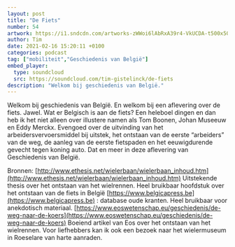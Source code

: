 ```yaml
---
layout: post
title: "De Fiets"
number: 54
artwork: https://i1.sndcdn.com/artworks-zWWoi6lAbRxA39r4-VkUCDA-t500x500.jpg
author: Tim
date: 2021-02-16 15:20:11 +0100
categories: podcast
tag: ["mobiliteit","Geschiedenis van België"]
embed_player:
  type: soundcloud
  src: https://soundcloud.com/tim-gistelinck/de-fiets
description: "Welkom bij geschiedenis van België."
---
```

Welkom bij geschiedenis van België. En welkom bij een aflevering over de fiets. Jawel. Wat er Belgisch is aan de fiets? Een heleboel dingen en dan heb ik het niet alleen over illustere namen als Tom Boonen, Johan Museeuw en Eddy Merckx. Evengoed over de uitvinding van het arbeidersvervoersmiddel bij uitstek, het ontstaan van de eerste “arbeiders” van de weg, de aanleg van de eerste fietspaden en het eeuwigdurende gevecht tegen koning auto. Dat en meer in deze aflevering van Geschiedenis van België.

Bronnen:
[http://www.ethesis.net/wielerbaan/wielerbaan_inhoud.htm](http://www.ethesis.net/wielerbaan/wielerbaan_inhoud.htm) Uitstekende thesis over het ontstaan van het wielrennen. Heel bruikbaar hoofdstuk over het ontstaan van de fiets in België
[https://www.belgicapress.be](https://www.belgicapress.be) : database oude kranten. Heel bruikbaar voor anekdotisch materiaal.
[https://www.eoswetenschap.eu/geschiedenis/de-weg-naar-de-koers](https://www.eoswetenschap.eu/geschiedenis/de-weg-naar-de-koers) Boeiend artikel van Eos over het ontstaan van het wielrennen.
Voor liefhebbers kan ik ook een bezoek naar het wielermuseum in Roeselare van harte aanraden.